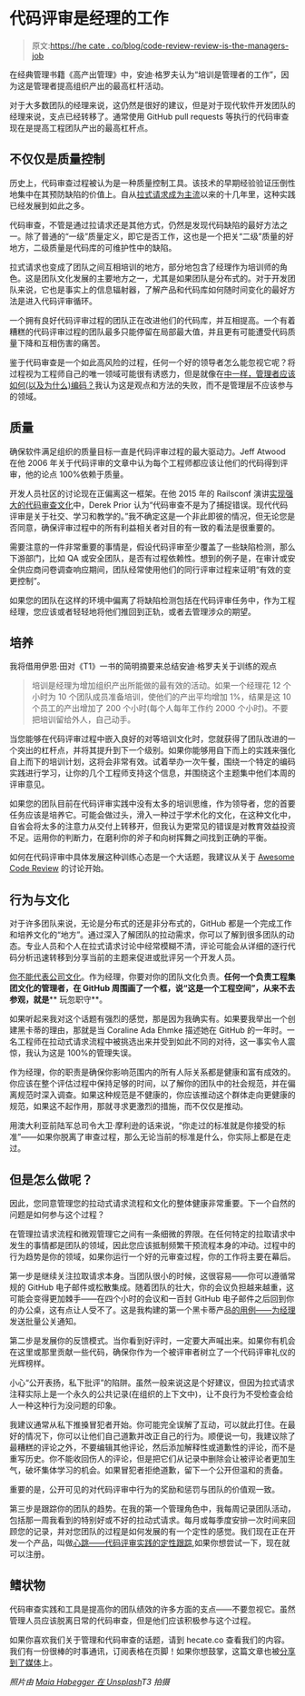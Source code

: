 # 代码评审是经理的工作

> 原文:[https://he cate . co/blog/code-review-review-is-the-managers-job](https://hecate.co/blog/code-review-review-is-the-managers-job)

在经典管理书籍《高产出管理》中，安迪·格罗夫认为“培训是管理者的工作”，因为这是管理者提高组织产出的最高杠杆活动。

对于大多数团队的经理来说，这仍然是很好的建议，但是对于现代软件开发团队的经理来说，支点已经转移了。通常使用 GitHub pull requests 等执行的代码审查现在是提高工程团队产出的最高杠杆点。

## 不仅仅是质量控制

历史上，代码审查过程被认为是一种质量控制工具。该技术的早期经验验证压倒性地集中在其预防缺陷的价值上。自从[拉式请求成为主流](https://johnbarton.co/posts/happy-tenth-birthday-pull-requests)以来的十几年里，这种实践已经发展到如此之多。

代码审查，不管是通过拉请求还是其他方式，仍然是发现代码缺陷的最好方法之一。除了普通的“一级”质量定义，即它是否工作，这也是一个把关“二级”质量的好地方，二级质量是代码库的可维护性中的缺陷。

拉式请求也变成了团队之间互相培训的地方，部分地包含了经理作为培训师的角色。这是团队文化发展的主要地方之一，尤其是如果团队是分布式的。对于开发团队来说，它也是事实上的信息辐射器，了解产品和代码库如何随时间变化的最好方法是进入代码评审循环。

一个拥有良好代码评审过程的团队正在改进他们的代码库，并互相提高。一个有着糟糕的代码评审过程的团队最多只能停留在局部最大值，并且更有可能遭受代码质量下降和互相伤害的痛苦。

鉴于代码审查是一个如此高风险的过程，任何一个好的领导者怎么能忽视它呢？将过程视为工程师自己的唯一领域可能很有诱惑力，但是就像在[中一样，管理者应该如何(以及为什么)编码？](https://hecate.co/blog/how-should-managers-code)我认为这是观点和方法的失败，而不是管理层不应该参与的领域。

## 质量

确保软件满足组织的质量目标一直是代码评审过程的最大驱动力。Jeff Atwood 在他 2006 年关于代码评审的文章中认为每个工程师都应该让他们的代码得到评审，他的论点 100%依赖于质量。

开发人员社区的讨论现在正偏离这一框架。在他 2015 年的 Railsconf 演讲[实现强大的代码审查文化](https://www.youtube.com/watch?v=PJjmw9TRB7s)中，Derek Prior 认为“代码审查不是为了捕捉错误。现代代码评审是关于社交、学习和教学的。”我不确定这是一个非此即彼的情况，但无论您是否同意，确保评审过程中的所有利益相关者对目的有一致的看法是很重要的。

需要注意的一件非常重要的事情是，假设代码评审至少覆盖了一些缺陷检测，那么下游部门，比如 QA 或安全团队，是否有过程依赖性。想到的例子是，在审计或安全供应商问卷调查响应期间，团队经常使用他们的同行评审过程来证明“有效的变更控制”。

如果您的团队在这样的环境中偏离了将缺陷检测包括在代码评审任务中，作为工程经理，您应该或者轻轻地将他们推回到正轨，或者去管理涉众的期望。

## 培养

我将借用伊恩·田对《T1》一书的简明摘要来总结安迪·格罗夫关于训练的观点

> 培训是经理为增加组织产出所能做的最有效的活动。如果一个经理花 12 个小时为 10 个团队成员准备培训，使他们的产出平均增加 1%，结果是这 10 个员工的产出增加了 200 个小时(每个人每年工作约 2000 个小时)。不要把培训留给外人，自己动手。

当您能够在代码评审过程中嵌入良好的对等培训文化时，您就获得了团队改进的一个突出的杠杆点，并将其提升到下一个级别。如果你能够用自下而上的实践来强化自上而下的培训计划，这将会非常有效。试着举办一次午餐，围绕一个特定的编码实践进行学习，让你的几个工程师支持这个信息，并围绕这个主题集中他们本周的评审意见。

如果您的团队目前在代码评审实践中没有太多的培训思维，作为领导者，您的首要任务应该是培养它。可能会做过头，滑入一种过于学术化的文化，在这种文化中，自省会将太多的注意力从交付上转移开，但我认为更常见的错误是对教育效益投资不足。运用你的判断力，在磨利你的斧子和向树挥舞之间找到正确的平衡。

如何在代码评审中具体发展这种训练心态是一个大话题，我建议从关于 [Awesome Code Review](https://github.com/joho/awesome-code-review#talks-and-podcasts) 的讨论开始。

## 行为与文化

对于许多团队来说，无论是分布式的还是非分布式的，GitHub 都是一个完成工作和培养文化的“地方”。通过深入了解团队的拉动需求，你可以了解到很多团队的动态。专业人员和个人在拉式请求讨论中经常模糊不清，评论可能会从详细的逐行代码分析迅速转移到分享当前的主题来促进或批评另一个开发人员。

[你不能代表公司文化](https://relate.zendesk.com/articles/cant-delegate-culture-cant-buy-culture-where-to-get-company-culture/)。作为经理，你要对你的团队文化负责。**任何一个负责工程集团文化的管理者，在 GitHub 周围画了一个框，说“这是一个工程空间”，从来不去参观，就是**** 玩忽职守**。

如果听起来我对这个话题有强烈的感觉，那是因为我确实有。如果要我举出一个创建黑卡蒂的理由，那就是当 Coraline Ada Ehmke 描述她在 GitHub 的一年时。一名工程师在拉动式请求流程中被挑选出来并受到如此不同的对待，这一事实令人震惊，我认为这是 100%的管理失误。

作为经理，你的职责是确保你影响范围内的所有人际关系都是健康和富有成效的。你应该在整个评估过程中保持足够的时间，以了解你的团队中的社会规范，并在偏离规范时深入调查。如果这种规范是不健康的，你应该推动这个群体走向更健康的规范，如果这不起作用，那就寻求更激烈的措施，而不仅仅是推动。

用澳大利亚前陆军总司令大卫·摩利逊的话来说，“你走过的标准就是你接受的标准”——如果你脱离了审查过程，那么无论当前的标准是什么，你实际上都是在走过。

## 但是怎么做呢？

因此，您同意管理您的拉动式请求流程和文化的整体健康非常重要。下一个自然的问题是如何参与这个过程？

在管理拉请求流程和微观管理它之间有一条细微的界限。在任何特定的拉取请求中发生的事情都是团队的领域，因此您应该抵制频繁干预流程本身的冲动。过程中的行为趋势是你的领域，如果你运行一个好的元审查过程，你的工作将主要在幕后。

第一步是继续关注拉取请求本身。当团队很小的时候，这很容易——你可以遵循常规的 GitHub 电子邮件或松散集成。随着团队的壮大，你的会议负担越来越重，这可能会变得更加棘手——在四个小时的会议和一百封 GitHub 电子邮件之后回到你的办公桌，这有点让人受不了。这是我构建的第一个黑卡蒂产品[的用例——为经理](https://hecate.co/products/dispatch)发送批量公关通知。

第二步是发展你的反馈模式。当你看到好评时，一定要大声喊出来。如果你有机会在这里或那里贡献一些代码，确保你作为一个被评审者树立了一个代码评审礼仪的光辉榜样。

小心“公开表扬，私下批评”的陷阱。虽然一般来说这是个好建议，但因为拉式请求注释实际上是一个永久的公共记录(在组织的上下文中)，让不良行为不受检查会给人一种这种行为没问题的印象。

我建议通常从私下推搡冒犯者开始。你可能完全误解了互动，可以就此打住。在最好的情况下，你可以让他们自己道歉并改正自己的行为。顺便说一句，我建议除了最糟糕的评论之外，不要编辑其他评论，然后添加解释性或道歉性的评论，而不是重写历史。你不能收回伤人的评论，但是把它们从记录中删除会让被评论者更加生气，破坏集体学习的机会。如果冒犯者拒绝道歉，留下一个公开但温和的责备。

重要的是，公开可见的对代码评审中行为的奖励和惩罚与团队的价值观一致。

第三步是跟踪你的团队的趋势。在我的第一个管理角色中，我每周记录团队活动，包括那一周我看到的特别好或不好的拉动式请求。每月或每季度安排一次时间来回顾您的记录，并对您团队的过程是如何发展的有一个定性的感觉。我们现在正在开发一个产品，叫做[心跳——代码评审实践的定性跟踪](https://hecate.co/products/heartbeat),如果你想尝试一下，现在就可以注册。

## 鳍状物

代码审查实践和工具是提高你的团队绩效的许多方面的支点——不要忽视它。虽然管理人员应该脱离日常的代码审查，但是他们应该积极参与这个过程。

如果你喜欢我们关于管理和代码审查的话题，请到 hecate.co 查看我们的内容。我们有一份很棒的时事通讯，订阅表格在页脚！如果你想鼓掌，这篇文章也被[分享到了媒体](https://hackernoon.com/code-review-review-is-the-managers-job-d412827a66c9)上。

*照片由 [Maia Habegger 在 Unsplash](https://unsplash.com/photos/Th6p15WAPP0)T3 拍摄*